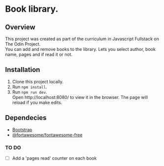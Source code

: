 # Book library.
## Overview
This project was created as part of the curriculum in Javascript Fullstack on The Odin Project.</br>
You can add and remove books to the library. Lets you select author, book name, pages and if read it or not.

## Installation

1. Clone this project locally.
2. Run `npm install`.
3. Run `npm run dev`.</br>
Open http://localhost:8080/ to view it in the browser.
The page will reload if you make edits.

## Dependecies
* [Bootstrap](https://getbootstrap.com/)
* [@fortawesome/fontawesome-free](https://fontawesome.com/how-to-use/on-the-web/setup/using-package-managers)

### TO DO
- [ ] Add a 'pages read' counter on each book
